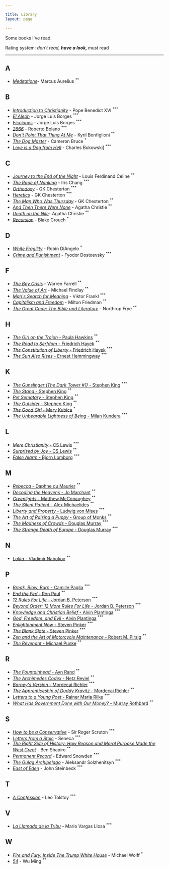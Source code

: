 ```yaml
---

title: Library
layout: page

---
```


Some books I've read. 

Rating system: <sup>*</sup> don't read, <sup>**</sup> have a look, <sup>***</sup> must read

---

## A

* [_Meditations_](https://www.goodreads.com/book/show/61348881-meditations)- Marcus Aurelius <sup>**</sup>

## B

* [_Introduction to Christianity_](https://www.goodreads.com/book/show/638182.Introduction_to_Christianity) - Pope Benedict XVI <sup>***</sup>
* [_El Aleph_](https://www.goodreads.com/book/show/21795321-el-aleph) - Jorge Luis Borges <sup>***</sup>
* [_Ficciones_](https://www.goodreads.com/book/show/426504.Ficciones) - Jorge Luis Borges <sup>***</sup>
* [_2666_](https://www.goodreads.com/book/show/63032.2666) - Roberto Bolano <sup>***</sup>
* [_Don't Point That Thing At Me_](https://www.goodreads.com/book/show/22598061-don-t-point-that-thing-at-me) - Kyril Bonfiglioni <sup>**</sup>
* [_The Dog Master_](https://www.goodreads.com/book/show/22238176-the-dog-master) - Cameron Bruce <sup>*</sup>
* [_Love is a Dog from Hell_](https://www.goodreads.com/book/show/6563890-love-is-a-dog-from-hell) - Charles Bukowski] <sup>***</sup>

## C

* [_Journey to the End of the Night_](https://www.goodreads.com/book/show/677992.Journey_to_the_End_of_the_Night) - Louis Ferdinand Celine <sup>**</sup>
* [_The Rape of Nanking_](https://www.goodreads.com/book/show/95784.The_Rape_of_Nanking) - Iris Chang <sup>***</sup>
* [_Orthodoxy_](https://www.goodreads.com/book/show/87665.Orthodoxy) - GK Chesterton <sup>***</sup>
* [_Heretics_](https://www.goodreads.com/book/show/612143.Heretics) - GK Chesterton <sup>***</sup>
* [_The Man Who Was Thursday_](https://www.goodreads.com/book/show/184419.The_Man_Who_Was_Thursday) - GK Chesterton <sup>**</sup>
* [_And Then There Were None_](https://www.goodreads.com/book/show/46265792-and-then-there-were-none) - Agatha Christie <sup>**</sup>
* [_Death on the Nile_](https://www.goodreads.com/book/show/131359.Death_on_the_Nile)- Agatha Christie <sup>**</sup>
* [_Recursion_](https://www.goodreads.com/book/show/42046112-recursion) - Blake Crouch <sup>*</sup>

## D

* [_White Fragility_](https://www.goodreads.com/book/show/43708708-white-fragility) - Robin DiAngelo <sup>*</sup>
* [_Crime and Punishment_](https://www.goodreads.com/book/show/20351058-crime-and-punishment) - Fyodor Dostoevsky <sup>***</sup>

## F

* [_The Boy Crisis_](https://www.goodreads.com/book/show/37854870-the-boy-crisis) - Warren Farrell <sup>**</sup>
* [_The Value of Art_](https://www.goodreads.com/book/show/13641387-the-value-of-art) - Michael Findlay <sup>**</sup>
* [_Man's Search for Meaning_](https://www.goodreads.com/book/show/17204679-man-s-search-for-meaning) - Viktor Frankl <sup>***</sup>
* [_Capitalism and Freedom_](https://www.goodreads.com/book/show/51877.Capitalism_and_Freedom) - Milton Friedman <sup>**</sup>
* [_The Great Code: The Bible and Literature_](https://www.goodreads.com/book/show/318117.The_Great_Code) - Northrop Frye <sup>**</sup>

## H

* [_The Girl on the Traion_ - Paula Hawkins](https://www.goodreads.com/book/show/22557272-the-girl-on-the-train) <sup>**</sup>
* [_The Road to Serfdom_ - Friedrich Hayek](https://www.goodreads.com/book/show/299215.The_Road_to_Serfdom) <sup>**</sup>
* [_The Constitution of Liberty_ - Friedrich Hayek](https://www.goodreads.com/book/show/1044658.The_Constitution_of_Liberty) <sup>***</sup>
* [_The Sun Also Rises_ - Ernest Hemmingway](https://www.goodreads.com/book/show/3876.The_Sun_Also_Rises) <sup>***</sup>


## K

* [_The Gunslinger (The Dark Tower #1)_ - Stephen King](https://www.goodreads.com/book/show/43615.The_Gunslinger) <sup>***</sup>
* [_The Stand_ - Stephen King](https://www.goodreads.com/book/show/87591651-the-stand) <sup>**</sup>
* [_Pet Sematary_ - Stephen King](https://www.goodreads.com/book/show/33124137-pet-sematary) <sup>**</sup>
* [_The Outsider_ - Stephen King](https://www.goodreads.com/book/show/36124936-the-outsider) <sup>**</sup>
* [_The Good Girl_ - Mary Kubica](https://www.goodreads.com/book/show/18812405-the-good-girl) <sup>*</sup>
* [_The Unbearable Lightness of Being_ - Milan Kundera](https://www.goodreads.com/book/show/96573.The_Unbearable_Lightness_of_Being) <sup>***</sup>

## L


* [_Mere Christianity_ - CS Lewis](https://www.goodreads.com/book/show/40792344-mere-christianity) <sup>***</sup>
* [_Surprised by Joy_ - CS Lewis](https://www.goodreads.com/book/show/121732.Surprised_by_Joy) <sup>**</sup>
* [_False Alarm_ - Bjorn Lomborg](https://www.goodreads.com/book/show/49089453-false-alarm) <sup>***</sup>

## M

* [_Rebecca_ - Daphne du Maurier](https://www.goodreads.com/book/show/17899948-rebecca) <sup>**</sup>
* [_Decoding the Heavens_ - Jo Marchant](https://www.goodreads.com/book/show/5456216-decoding-the-heavens) <sup>**</sup>
* [_Greenlights_ - Matthew McConaughey](https://www.goodreads.com/book/show/52838315-greenlights) <sup>**</sup>
* [_The Silent Patient_ - Alex Michaelides](https://www.goodreads.com/book/show/40097951-the-silent-patient) <sup>**</sup>
* [_Liberty and Property_ - Ludwig von Mises](https://www.goodreads.com/book/show/6727005-liberty-and-property) <sup>***</sup>
* [_The Art of Raising a Puppy_ - Group of Monks](https://www.goodreads.com/book/show/57258037-the-art-of-raising-a-puppy) <sup>**</sup>
* [_The Madness of Crowds_ - Douglas Murray](https://www.goodreads.com/book/show/44667183-the-madness-of-crowds) <sup>***</sup>
* [_The Strange Death of Europe_ - Douglas Murray](https://www.goodreads.com/book/show/33584231-the-strange-death-of-europe) <sup>***</sup>

## N

* [_Lolita_ - Vladimir Nabokov](https://www.goodreads.com/book/show/7604.Lolita) <sup>**</sup>

## P

* [_Break, Blow, Burn_ - Camille Paglia](https://www.goodreads.com/book/show/48258.Break_Blow_Burn) <sup>***</sup>
* [_End the Fed_ - Ron Paul](https://www.goodreads.com/book/show/6388946-end-the-fed) <sup>**</sup>
* [_12 Rules For Life_ - Jordan B. Peterson](https://www.goodreads.com/book/show/30257963-12-rules-for-life) <sup>***</sup>
* [_Beyond Order: 12 More Rules For Life_ - Jordan B. Peterson](https://www.goodreads.com/book/show/56019043-beyond-order) <sup>***</sup>
* [_Knowledge and Christian Belief_ - Alvin Plantinga](https://www.goodreads.com/book/show/22962483-knowledge-and-christian-belief) <sup>***</sup>
* [_God, Freedom, and Evil_ - Alvin Plantinga](https://www.goodreads.com/book/show/496895.God_Freedom_and_Evil) <sup>***</sup>
* [_Enlightenment Now_ - Steven Pinker](https://www.goodreads.com/book/show/35696171-enlightenment-now) <sup>***</sup>
* [_The Blank Slate_ - Steven Pinker](https://www.goodreads.com/book/show/48618164-the-blank-slate) <sup>***</sup>
* [_Zen and the Art of Motorcycle Maintenance_ - Robert M. Pirsig](https://www.goodreads.com/book/show/629.Zen_and_the_Art_of_Motorcycle_Maintenance) <sup>**</sup>
* [_The Revenant_ - Michael Punke](https://www.goodreads.com/book/show/22836957-the-revenant) <sup>**</sup>

## R

* [_The Fountainhead_ - Ayn Rand](https://www.goodreads.com/book/show/2122.The_Fountainhead) <sup>**</sup>
* [_The Archimedes Codex_ - Netz Reviel](https://www.goodreads.com/book/show/28927936-the-archimedes-codex) <sup>**</sup>
* [_Barney's Version_ - Mordecai Richler](https://www.goodreads.com/book/show/196564.Barney_s_Version) <sup>***</sup>
* [_The Apprenticeship of Duddy Kravitz_ - Mordecai Richler](https://www.goodreads.com/book/show/203073.The_Apprenticeship_of_Duddy_Kravitz) <sup>**</sup>
* [_Letters to a Young Poet_ - Rainer Maria Rilke](https://www.goodreads.com/book/show/46199.Letters_to_a_Young_Poet) <sup>***</sup>
* [_What Has Government Done with Our Money?_ - Murray Rothbard](https://www.goodreads.com/book/show/81977.What_Has_Government_Done_to_Our_Money_and_The_Case_for_a_100_Percent_Gold_Dollar) <sup>**</sup>

## S

* [_How to be a Conservative_](https://www.goodreads.com/book/show/22511969-how-to-be-a-conservative) - Sir Roger Scruton <sup>***</sup>
* [_Letters from a Stoic_](https://www.goodreads.com/book/show/97411.Letters_from_a_Stoic) - Seneca <sup>***</sup>
* [_The Right Side of History: How Reason and Moral Purpose Made the West Great_](https://www.goodreads.com/book/show/42649659-the-right-side-of-history) - Ben Shapiro <sup>**</sup>
* [_Permanent Record_](https://www.goodreads.com/book/show/46223297-permanent-record) - Edward Snowden <sup>***</sup>
* [_The Gulag Archipelago_](https://www.goodreads.com/book/show/691665.The_Gulag_Archipelago_1918_1956) - Aleksandr Solzhenitsyn <sup>***</sup>
* [_East of Eden_](https://www.goodreads.com/book/show/8132407-east-of-eden) - John Steinbeck <sup>***</sup>

## T

* [_A Confession_](https://www.goodreads.com/book/show/51736406-a-confession) - Leo Tolstoy <sup>***</sup>

## V

* [_La Llamada de la Tribu_](https://www.goodreads.com/book/show/38649613-la-llamada-de-la-tribu) - Mario Vargas Llosa <sup>***</sup>

## W

* [_Fire and Fury: Inside The Trump White House_](https://www.goodreads.com/book/show/36595101-fire-and-fury) - Michael Wolff <sup>*</sup>
* [_54_](https://www.goodreads.com/book/show/333785.54) - Wu Ming <sup>**</sup>

